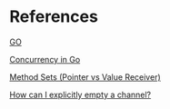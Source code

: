 # References
[GO](https://www.youtube.com/watch?v=YS4e4q9oBaU)

[Concurrency in Go](https://www.youtube.com/watch?v=LvgVSSpwND8)

[Method Sets (Pointer vs Value Receiver)](https://stackoverflow.com/questions/33587227/method-sets-pointer-vs-value-receiver)

[How can I explicitly empty a channel?](https://stackoverflow.com/questions/26143091/how-can-i-explicitly-empty-a-channel)
